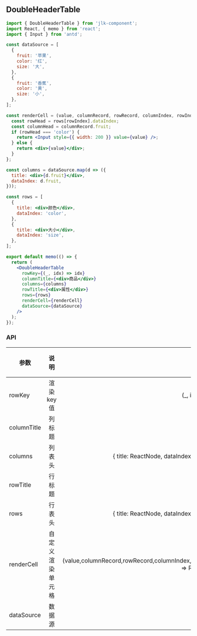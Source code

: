 ## DoubleHeaderTable

```jsx
import { DoubleHeaderTable } from 'jlk-component';
import React, { memo } from 'react';
import { Input } from 'antd';

const dataSource = [
  {
    fruit: '苹果',
    color: '红',
    size: '大',
  },
  {
    fruit: '香蕉',
    color: '黄',
    size: '小',
  },
];

const renderCell = (value, columnRecord, rowRecord, columnIndex, rowIndex) => {
  const rowHead = rows[rowIndex].dataIndex;
  const columnHead = columnRecord.fruit;
  if (rowHead === 'color') {
    return <Input style={{ width: 200 }} value={value} />;
  } else {
    return <div>{value}</div>;
  }
};

const columns = dataSource.map(d => ({
  title: <div>{d.fruit}</div>,
  dataIndex: d.fruit,
}));

const rows = [
  {
    title: <div>颜色</div>,
    dataIndex: 'color',
  },
  {
    title: <div>大小</div>,
    dataIndex: 'size',
  },
];

export default memo(() => {
  return (
    <DoubleHeaderTable
      rowKey={(_, idx) => idx}
      columnTitle={<div>商品</div>}
      columns={columns}
      rowTitle={<div>属性</div>}
      rows={rows}
      renderCell={renderCell}
      dataSource={dataSource}
    />
  );
});
```

### API

| 参数        |       说明       |                                                             类型 | 默认值 |
| ----------- | :--------------: | ---------------------------------------------------------------: | -----: |
| rowKey      |   渲染 key 值    |                                                 (\_, idx) => any |   必填 |
| columnTitle |      列标题      |                                                           String |   必填 |
| columns     |      列表头      |                        { title: ReactNode, dataIndex: String }[] |   必填 |
| rowTitle    |      行标题      |                                                           String |   必填 |
| rows        |      行表头      |                        { title: ReactNode, dataIndex: String }[] |   必填 |
| renderCell  | 自定义渲染单元格 | (value,columnRecord,rowRecord,columnIndex,rowIndex) => ReactNode |   必填 |
| dataSource  |      数据源      |                                                            any[] |   必填 |
